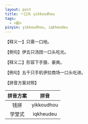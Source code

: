 ```yaml
---
layout: post
title: 一口头 yikkoudhou
tags:
  - <副>
pinyin: yikkoudhou, iqkheudeu
---
```


【释义一】只需一口地。                                

【例句】伊五只汤团一口头吃光。                          

【释义二】形容下手狠、豪爽。            

【例句】五千只手机伊拉商场一口头吃进。                

【拼音方案对照】          

| 拼音方案 | 拼音 |             
| :---: | :---: |                 
| 钱拼 | yikkoudhou |                 
| 学堂式 | iqkheudeu |                 
